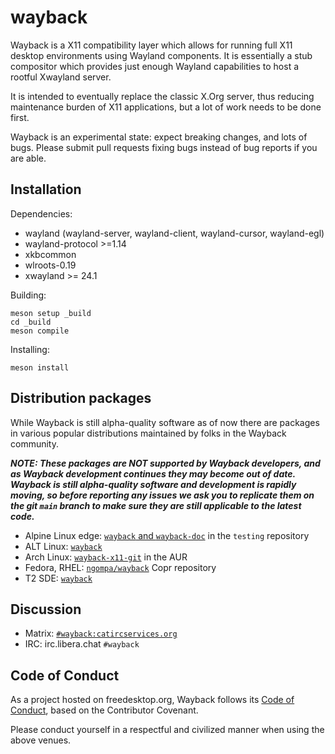 # wayback

Wayback is a X11 compatibility layer which allows for running full X11
desktop environments using Wayland components.  It is essentially
a stub compositor which provides just enough Wayland capabilities to host
a rootful Xwayland server.

It is intended to eventually replace the classic X.Org server, thus reducing
maintenance burden of X11 applications, but a lot of work needs to be done first.

Wayback is an experimental state: expect breaking changes, and lots of
bugs.  Please submit pull requests fixing bugs instead of bug reports
if you are able.

## Installation

Dependencies:
- wayland (wayland-server, wayland-client, wayland-cursor, wayland-egl)
- wayland-protocol >=1.14
- xkbcommon
- wlroots-0.19
- xwayland >= 24.1

Building:
```
meson setup _build
cd _build
meson compile
```

Installing:
```
meson install
```

## Distribution packages

While Wayback is still alpha-quality software as of now there are packages in 
various popular distributions maintained by folks in the Wayback community.

***NOTE: These packages are NOT supported by Wayback developers, and as Wayback
development continues they may become out of date.  Wayback is still
alpha-quality software and development is rapidly moving, so before reporting any 
issues we ask you to replicate them on the git `main` branch to make sure they
are still applicable to the latest code.***

- Alpine Linux edge: [`wayback` and `wayback-doc`][alpine-pkg] in the `testing` 
  repository
- ALT Linux: [`wayback`][alt-pkg]
- Arch Linux: [`wayback-x11-git`][aur-pkg] in the AUR
- Fedora, RHEL: [`ngompa/wayback`][copr-pkg] Copr repository
- T2 SDE: [`wayback`][t2sde-pkg]

[alpine-pkg]: https://pkgs.alpinelinux.org/packages?name=wayback*&branch=edge&repo=&arch=&origin=&flagged=&maintainer=
[alt-pkg]:    https://packages.altlinux.org/en/sisyphus/srpms/wayback/
[aur-pkg]:    https://aur.archlinux.org/packages/wayback-x11-git
[copr-pkg]:   https://copr.fedorainfracloud.org/coprs/ngompa/wayback/
[t2sde-pkg]:  https://t2sde.org/packages/wayback

## Discussion

- Matrix: [`#wayback:catircservices.org`](https://matrix.to/#/#wayback:catircservices.org)
- IRC: irc.libera.chat `#wayback`

## Code of Conduct

As a project hosted on freedesktop.org, Wayback follows its [Code of Conduct][fdo-coc],
based on the Contributor Covenant.

Please conduct yourself in a respectful and civilized manner when using the above venues.

[fdo-coc]: https://www.freedesktop.org/wiki/CodeOfConduct
